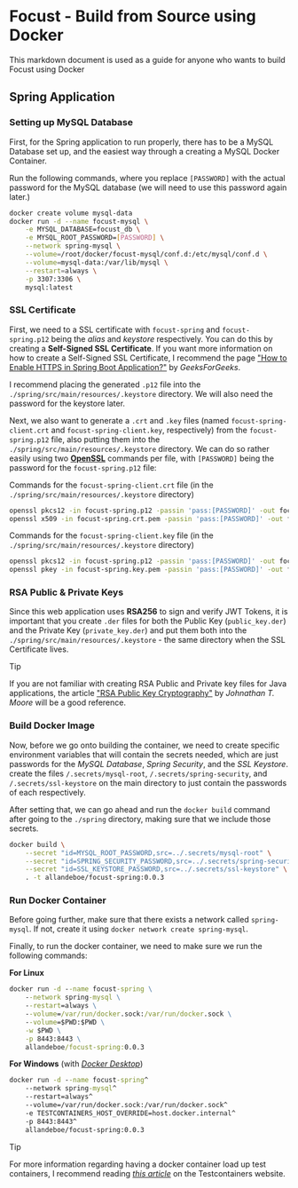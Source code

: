 # Focust - Build from Source using Docker
This markdown document is used as a guide for anyone who wants to build Focust using Docker

## Spring Application

### Setting up MySQL Database
First, for the Spring application to run properly, there has to be a MySQL Database set up, and the easiest way through a creating a MySQL Docker Container.

Run the following commands, where you replace `[PASSWORD]` with the actual password for the MySQL database (we will need to use this password again later.)

```sh
docker create volume mysql-data
docker run -d --name focust-mysql \
    -e MYSQL_DATABASE=focust_db \
    -e MYSQL_ROOT_PASSWORD=[PASSWORD] \
    --network spring-mysql \
    --volume=/root/docker/focust-mysql/conf.d:/etc/mysql/conf.d \
    --volume=mysql-data:/var/lib/mysql \
    --restart=always \
    -p 3307:3306 \
    mysql:latest
```

### SSL Certificate
First, we need to a SSL certificate with `focust-spring` and `focust-spring.p12` being the *alias* and *keystore* respectively. You can do this by creating a **Self-Signed SSL Certificate**. If you want more information on how to create a Self-Signed SSL Certificate, I recommend the page ["How to Enable HTTPS in Spring Boot Application?"](https://www.geeksforgeeks.org/how-to-enable-https-in-spring-boot-application/) by *GeeksForGeeks*.

I recommend placing the generated `.p12` file into the `./spring/src/main/resources/.keystore` directory. We will also need the password for the keystore later.

Next, we also want to generate a `.crt` and `.key` files (named `focust-spring-client.crt` and `focust-spring-client.key`, respectively) from the `focust-spring.p12` file, also putting them into the `./spring/src/main/resources/.keystore` directory. We can do so rather easily using two [**OpenSSL**](https://en.wikipedia.org/wiki/OpenSSL) commands per file, with `[PASSWORD]` being the password for the `focust-spring.p12` file:

Commands for the `focust-spring-client.crt` file (in the `./spring/src/main/resources/.keystore` directory)
```sh
openssl pkcs12 -in focust-spring.p12 -passin 'pass:[PASSWORD]' -out focust-spring.crt.pem -passout 'pass:[PASSWORD]' -clcerts -nokeys
openssl x509 -in focust-spring.crt.pem -passin 'pass:[PASSWORD]' -out focust-spring-client.crt
```

Commands for the `focust-spring-client.key` file (in the `./spring/src/main/resources/.keystore` directory)
```sh
openssl pkcs12 -in focust-spring.p12 -passin 'pass:[PASSWORD]' -out focust-spring.key.pem -passout 'pass:[PASSWORD]' -nocerts -nodes
openssl pkey -in focust-spring.key.pem -passin 'pass:[PASSWORD]' -out focust-spring-client.key
```

### RSA Public & Private Keys
Since this web application uses **RSA256** to sign and verify JWT Tokens, it is important that you create `.der` files for both the Public Key (`public_key.der`) and the Private Key (`private_key.der`) and put them both into the `./spring/src/main/resources/.keystore` - the same directory when the SSL Certificate lives.

> [!TIP]
> If you are not familiar with creating RSA Public and Private key files for Java applications,
> the article ["RSA Public Key Cryptography"](https://blog.jonm.dev/posts/rsa-public-key-cryptography-in-java/) by *Johnathan T. Moore* will be a good reference.

### Build Docker Image
Now, before we go onto building the container, we need to create specific environment variables that will contain the secrets needed, which are just passwords for the *MySQL Database*, *Spring Security*, and the *SSL Keystore*. create the files `/.secrets/mysql-root`, `/.secrets/spring-security`, and `/.secrets/ssl-keystore` on the main directory to just contain the passwords of each respectively.

After setting that, we can go ahead and run the `docker build` command after going to the `./spring` directory, making sure that we include those secrets.

```sh
docker build \
    --secret "id=MYSQL_ROOT_PASSWORD,src=../.secrets/mysql-root" \
    --secret "id=SPRING_SECURITY_PASSWORD,src=../.secrets/spring-security" \
    --secret "id=SSL_KEYSTORE_PASSWORD,src=../.secrets/ssl-keystore" \
    . -t allandeboe/focust-spring:0.0.3
```

### Run Docker Container
Before going further, make sure that there exists a network called `spring-mysql`. If not, create it using `docker network create spring-mysql`. 

Finally, to run the docker container, we need to make sure we run the following commands:

**For Linux**
```bat
docker run -d --name focust-spring \
    --network spring-mysql \
    --restart=always \
    --volume=/var/run/docker.sock:/var/run/docker.sock \
    --volume=$PWD:$PWD \
    -w $PWD \
    -p 8443:8443 \
    allandeboe/focust-spring:0.0.3
```

**For Windows** (with [*Docker Desktop*](https://www.docker.com/products/docker-desktop/))
```bat
docker run -d --name focust-spring^
    --network spring-mysql^
    --restart=always^
    --volume=/var/run/docker.sock:/var/run/docker.sock^
    -e TESTCONTAINERS_HOST_OVERRIDE=host.docker.internal^
    -p 8443:8443^
    allandeboe/focust-spring:0.0.3
```

> [!TIP]
> For more information regarding having a docker container load up test containers, I recommend
> reading [*this article*](https://java.testcontainers.org/supported_docker_environment/continuous_integration/dind_patterns/) on the Testcontainers website.